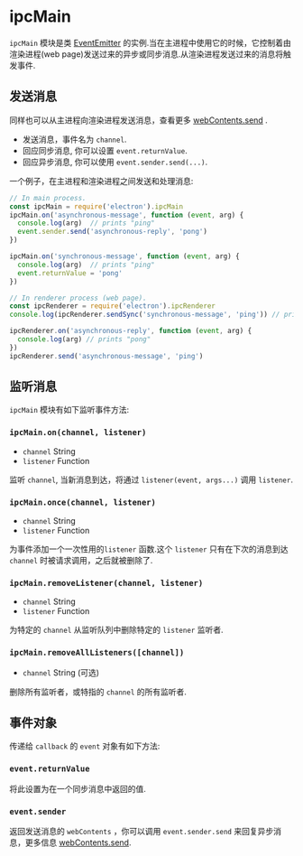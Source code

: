 # ipcMain

`ipcMain` 模块是类
[EventEmitter](https://nodejs.org/api/events.html) 的实例.当在主进程中使用它的时候，它控制着由渲染进程(web page)发送过来的异步或同步消息.从渲染进程发送过来的消息将触发事件.

## 发送消息

同样也可以从主进程向渲染进程发送消息，查看更多 [webContents.send][web-contents-send] .

* 发送消息，事件名为 `channel`.
* 回应同步消息, 你可以设置 `event.returnValue`.
* 回应异步消息, 你可以使用
  `event.sender.send(...)`.

一个例子，在主进程和渲染进程之间发送和处理消息:

```javascript
// In main process.
const ipcMain = require('electron').ipcMain
ipcMain.on('asynchronous-message', function (event, arg) {
  console.log(arg)  // prints "ping"
  event.sender.send('asynchronous-reply', 'pong')
})

ipcMain.on('synchronous-message', function (event, arg) {
  console.log(arg)  // prints "ping"
  event.returnValue = 'pong'
})
```

```javascript
// In renderer process (web page).
const ipcRenderer = require('electron').ipcRenderer
console.log(ipcRenderer.sendSync('synchronous-message', 'ping')) // prints "pong"

ipcRenderer.on('asynchronous-reply', function (event, arg) {
  console.log(arg) // prints "pong"
})
ipcRenderer.send('asynchronous-message', 'ping')
```

## 监听消息

`ipcMain` 模块有如下监听事件方法:

### `ipcMain.on(channel, listener)`

* `channel` String
* `listener` Function

监听 `channel`, 当新消息到达，将通过 `listener(event, args...)` 调用 `listener`.

### `ipcMain.once(channel, listener)`

* `channel` String
* `listener` Function

为事件添加一个一次性用的`listener` 函数.这个 `listener` 只有在下次的消息到达 `channel` 时被请求调用，之后就被删除了.

### `ipcMain.removeListener(channel, listener)`

* `channel` String
* `listener` Function

为特定的 `channel` 从监听队列中删除特定的 `listener` 监听者.

### `ipcMain.removeAllListeners([channel])`

* `channel` String (可选)

删除所有监听者，或特指的 `channel` 的所有监听者.

## 事件对象

传递给 `callback` 的 `event` 对象有如下方法:

### `event.returnValue`

将此设置为在一个同步消息中返回的值.

### `event.sender`

返回发送消息的 `webContents` ，你可以调用 `event.sender.send`  来回复异步消息，更多信息 [webContents.send][web-contents-send].

[web-contents-send]: web-contents.md#webcontentssendchannel-arg1-arg2-